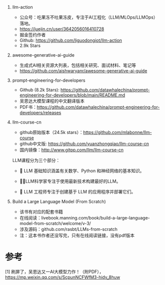 1. llm-action
   - 公众号：吃果冻不吐果冻皮，专注于AI工程化（LLM/MLOps/LLMOps）落地。
   - https://juejin.cn/user/3642056016410728
   - 掘金签约作者
   - Github: https://github.com/liguodongiot/llm-action
   - 2.9k Stars

2. awesome-generative-ai-guide
   - 生成式AI相关资源大列表，包括相关研究、面试材料、笔记等
   - https://github.com/aishwaryanr/awesome-generative-ai-guide

3. prompt-engineering-for-developers
    - Github (8.2k Stars): https://github.com/datawhalechina/prompt-engineering-for-developers/blob/main/README.md
    - 吴恩达大模型课程的中文翻译版本
    - PDF书：https://github.com/datawhalechina/prompt-engineering-for-developers/releases

4. llm-course-cn

    - github原始版本（24.5k stars）：https://github.com/mlabonne/llm-course
    - github中文版: https://github.com/yuanzhongqiao/llm-course-cn
    - 国内镜像：http://www.gitpp.com/llm/llm-course-cn

    LLM课程分为三个部分：

    - 🧩 LLM 基础知识涵盖有关数学、Python 和神经网络的基本知识。
    
    - 🧑‍🔬LLM科学家专注于使用最新技术构建最好的LLM。
    
    - 👷 LLM 工程师专注于创建基于 LLM 的应用程序并部署它们。

5. Build a Large Language Model (From Scratch)

   - 该书有对应的配套书籍
   - 在线阅读：livebook.manning.com/book/build-a-large-language-model-from-scratch/welcome/v-3/
   - 涉及源码：github.com/rasbt/LLMs-from-scratch
   - 注：这本书作者还没写完，只有在线阅读链接，没有pdf版本

# 参考

[1] 刷屏了，吴恩达又一AI大模型力作！（附PDF），https://mp.weixin.qq.com/s/ScpunNCFWfM3-hidv_8huw